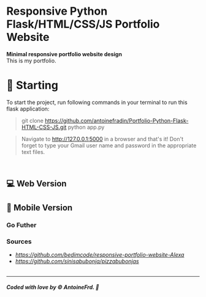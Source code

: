 # **Responsive Python Flask/HTML/CSS/JS Portfolio Website**

**Minimal responsive portfolio website design**<br />
This is my portfolio.

# 🚀 Starting

To start the project, run following commands in your terminal to run this flask application:

> git clone https://github.com/antoinefradin/Portfolio-Python-Flask-HTML-CSS-JS.git
> python app.py

> Navigate to http://127.0.0.1:5000 in a browser and that's it! 
> Don't forget to type your Gmail user name and password in the appropriate text files.
<br />


## 💻 Web Version 
<p align="center">
    <!--<img src="https://github.com/antoinefradin/Reponsive-Blog-Cards-HTML-CSS/blob/main/img/Web_version.PNG" alt="web"/>-->
</p>

## 📱 Mobile Version
<p align="center">
    
</p>


### Go Futher
 <!--Darklight theme x
        Scroll bar Dark Theme x
        Media Queries... 
    -->

### **Sources** 
- _https://github.com/bedimcode/responsive-portfolio-website-Alexa_ 
- _https://github.com/sinisabubonja/pizzabubonjas_ 
  <br />
  <br />
---
##### Coded with love by &#169; AntoineFrd. 💙